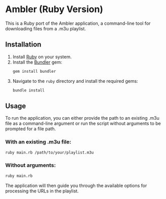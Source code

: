 # Ambler (Ruby Version)

This is a Ruby port of the Ambler application, a command-line tool for downloading files from a .m3u playlist.

## Installation

1. Install [Ruby](https://www.ruby-lang.org/en/documentation/installation/) on your system.
2. Install the [Bundler](https://bundler.io/) gem:
   ```bash
   gem install bundler
   ```
3. Navigate to the `ruby` directory and install the required gems:
   ```bash
   bundle install
   ```

## Usage

To run the application, you can either provide the path to an existing .m3u file as a command-line argument or run the script without arguments to be prompted for a file path.

### With an existing .m3u file:

```bash
ruby main.rb /path/to/your/playlist.m3u
```

### Without arguments:

```bash
ruby main.rb
```

The application will then guide you through the available options for processing the URLs in the playlist.
